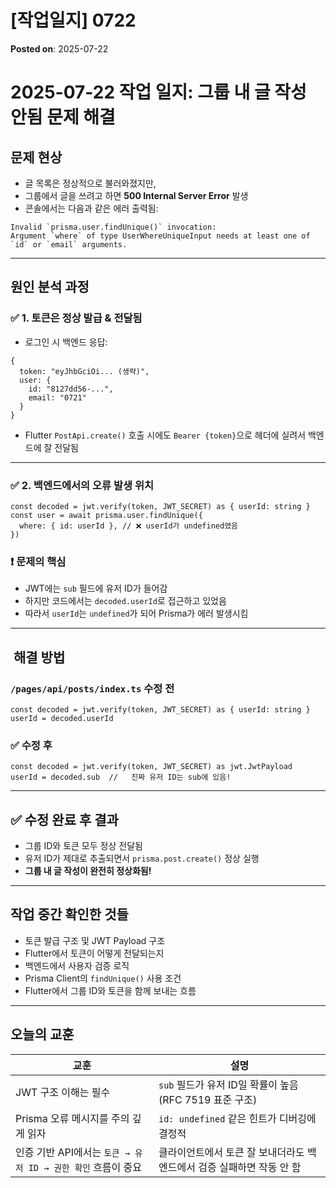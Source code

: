 # [작업일지] 0722
**Posted on**: 2025-07-22

<h1>  2025-07-22 작업 일지: 그룹 내 글 작성 안됨 문제 해결</h1>
<h2>  문제 현상</h2>
<ul>
<li>글 목록은 정상적으로 불러와졌지만,  </li>
<li>그룹에서 글을 쓰려고 하면 <strong>500 Internal Server Error</strong> 발생  </li>
<li>콘솔에서는 다음과 같은 에러 출력됨:</li>
</ul>
<pre><code>Invalid `prisma.user.findUnique()` invocation:
Argument `where` of type UserWhereUniqueInput needs at least one of `id` or `email` arguments.</code></pre><hr />
<h2>  원인 분석 과정</h2>
<h3>✅ 1. 토큰은 정상 발급 &amp; 전달됨</h3>
<ul>
<li>로그인 시 백엔드 응답:</li>
</ul>
<pre><code class="language-json">{
  token: &quot;eyJhbGciOi... (생략)&quot;,
  user: {
    id: &quot;8127dd56-...&quot;,
    email: &quot;0721&quot;
  }
}</code></pre>
<ul>
<li>Flutter <code>PostApi.create()</code> 호출 시에도 <code>Bearer {token}</code>으로 헤더에 실려서 백엔드에 잘 전달됨</li>
</ul>
<hr />
<h3>✅ 2. 백엔드에서의 오류 발생 위치</h3>
<pre><code class="language-ts">const decoded = jwt.verify(token, JWT_SECRET) as { userId: string }
const user = await prisma.user.findUnique({
  where: { id: userId }, // ❌ userId가 undefined였음
})</code></pre>
<h3>❗ 문제의 핵심</h3>
<ul>
<li>JWT에는 <code>sub</code> 필드에 유저 ID가 들어감</li>
<li>하지만 코드에서는 <code>decoded.userId</code>로 접근하고 있었음</li>
<li>따라서 <code>userId</code>는 <code>undefined</code>가 되어 Prisma가 에러 발생시킴</li>
</ul>
<hr />
<h2> ️ 해결 방법</h2>
<h3><code>/pages/api/posts/index.ts</code> 수정 전</h3>
<pre><code class="language-ts">const decoded = jwt.verify(token, JWT_SECRET) as { userId: string }
userId = decoded.userId</code></pre>
<h3>✅ 수정 후</h3>
<pre><code class="language-ts">const decoded = jwt.verify(token, JWT_SECRET) as jwt.JwtPayload
userId = decoded.sub  //   진짜 유저 ID는 sub에 있음!</code></pre>
<hr />
<h2>✅ 수정 완료 후 결과</h2>
<ul>
<li>그룹 ID와 토큰 모두 정상 전달됨</li>
<li>유저 ID가 제대로 추출되면서 <code>prisma.post.create()</code> 정상 실행</li>
<li><strong>그룹 내 글 작성이 완전히 정상화됨!</strong></li>
</ul>
<hr />
<h2>  작업 중간 확인한 것들</h2>
<ul>
<li>토큰 발급 구조 및 JWT Payload 구조</li>
<li>Flutter에서 토큰이 어떻게 전달되는지</li>
<li>백엔드에서 사용자 검증 로직</li>
<li>Prisma Client의 <code>findUnique()</code> 사용 조건</li>
<li>Flutter에서 그룹 ID와 토큰을 함께 보내는 흐름</li>
</ul>
<hr />
<h2>  오늘의 교훈</h2>
<table>
<thead>
<tr>
<th>교훈</th>
<th>설명</th>
</tr>
</thead>
<tbody><tr>
<td>JWT 구조 이해는 필수</td>
<td><code>sub</code> 필드가 유저 ID일 확률이 높음 (RFC 7519 표준 구조)</td>
</tr>
<tr>
<td>Prisma 오류 메시지를 주의 깊게 읽자</td>
<td><code>id: undefined</code> 같은 힌트가 디버깅에 결정적</td>
</tr>
<tr>
<td>인증 기반 API에서는 <code>토큰 → 유저 ID → 권한 확인</code> 흐름이 중요</td>
<td>클라이언트에서 토큰 잘 보내더라도 백엔드에서 검증 실패하면 작동 안 함</td>
</tr>
</tbody></table>
